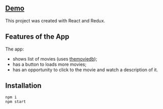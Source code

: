 ## [Demo](https://vladk96.github.io/movies-app/)

This project was created with React and Redux.

## Features of the App
The app:
  - shows list of movies (uses [themoviedb](https://www.themoviedb.org/documentation/api));
  - has a button to loads more movies;
  - has an opportunity to click to the movie and watch a description of it.

## Installation
```
npm i
npm start
```
